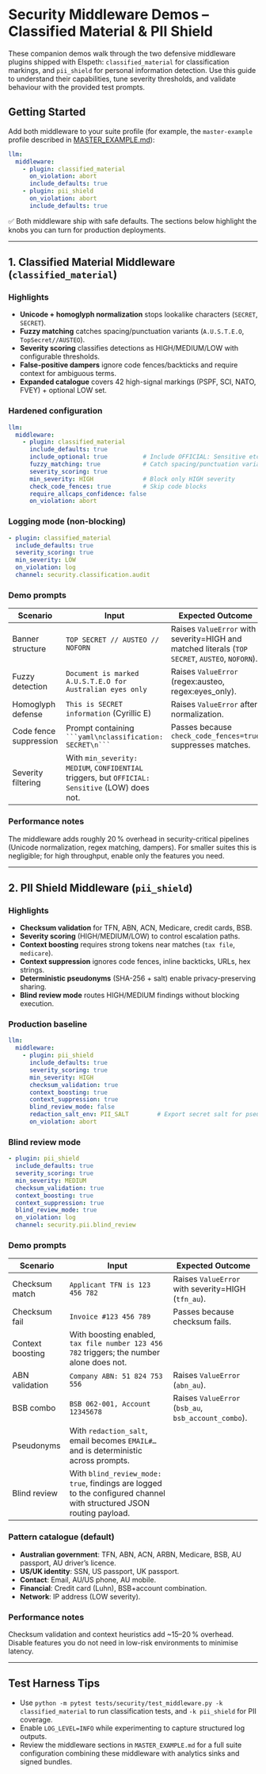 # Security Middleware Demos – Classified Material & PII Shield

These companion demos walk through the two defensive middleware plugins shipped with
Elspeth: `classified_material` for classification markings, and `pii_shield` for personal
information detection. Use this guide to understand their capabilities, tune severity
thresholds, and validate behaviour with the provided test prompts.

## Getting Started

Add both middleware to your suite profile (for example, the
`master-example` profile described in [MASTER_EXAMPLE.md](MASTER_EXAMPLE.md)):

```yaml
llm:
  middleware:
    - plugin: classified_material
      on_violation: abort
      include_defaults: true
    - plugin: pii_shield
      on_violation: abort
      include_defaults: true
```

✅ Both middleware ship with safe defaults. The sections below highlight the knobs you can
turn for production deployments.

---

## 1. Classified Material Middleware (`classified_material`)

### Highlights

- **Unicode + homoglyph normalization** stops lookalike characters (`SECRET`, `SЕCRЕT`).
- **Fuzzy matching** catches spacing/punctuation variants (`A.U.S.T.E.O`, `TopSecret//AUSTEO`).
- **Severity scoring** classifies detections as HIGH/MEDIUM/LOW with configurable thresholds.
- **False-positive dampers** ignore code fences/backticks and require context for ambiguous terms.
- **Expanded catalogue** covers 42 high-signal markings (PSPF, SCI, NATO, FVEY) + optional LOW set.

### Hardened configuration

```yaml
llm:
  middleware:
    - plugin: classified_material
      include_defaults: true
      include_optional: true          # Include OFFICIAL: Sensitive etc.
      fuzzy_matching: true            # Catch spacing/punctuation variants
      severity_scoring: true
      min_severity: HIGH              # Block only HIGH severity
      check_code_fences: true         # Skip code blocks
      require_allcaps_confidence: false
      on_violation: abort
```

### Logging mode (non-blocking)

```yaml
- plugin: classified_material
  include_defaults: true
  severity_scoring: true
  min_severity: LOW
  on_violation: log
  channel: security.classification.audit
```

### Demo prompts

| Scenario | Input | Expected Outcome |
| --- | --- | --- |
| Banner structure | `TOP SECRET // AUSTEO // NOFORN` | Raises `ValueError` with severity=HIGH and matched literals (`TOP SECRET`, `AUSTEO`, `NOFORN`). |
| Fuzzy detection | `Document is marked A.U.S.T.E.O for Australian eyes only` | Raises `ValueError` (regex:austeo, regex:eyes_only). |
| Homoglyph defense | `This is SЕCRЕT information` (Cyrillic Е) | Raises `ValueError` after normalization. |
| Code fence suppression | Prompt containing ```` ```yaml\nclassification: SECRET\n``` ```` | Passes because `check_code_fences=true` suppresses matches. |
| Severity filtering | With `min_severity: MEDIUM`, `CONFIDENTIAL` triggers, but `OFFICIAL: Sensitive` (LOW) does not. |

### Performance notes

The middleware adds roughly 20 % overhead in security-critical pipelines (Unicode
normalization, regex matching, dampers). For smaller suites this is negligible; for high
throughput, enable only the features you need.

---

## 2. PII Shield Middleware (`pii_shield`)

### Highlights

- **Checksum validation** for TFN, ABN, ACN, Medicare, credit cards, BSB.
- **Severity scoring** (HIGH/MEDIUM/LOW) to control escalation paths.
- **Context boosting** requires strong tokens near matches (`tax file`, `medicare`).
- **Context suppression** ignores code fences, inline backticks, URLs, hex strings.
- **Deterministic pseudonyms** (SHA-256 + salt) enable privacy-preserving sharing.
- **Blind review mode** routes HIGH/MEDIUM findings without blocking execution.

### Production baseline

```yaml
llm:
  middleware:
    - plugin: pii_shield
      include_defaults: true
      severity_scoring: true
      min_severity: HIGH
      checksum_validation: true
      context_boosting: true
      context_suppression: true
      blind_review_mode: false
      redaction_salt_env: PII_SALT        # Export secret salt for pseudonyms
      on_violation: abort
```

### Blind review mode

```yaml
- plugin: pii_shield
  include_defaults: true
  severity_scoring: true
  min_severity: MEDIUM
  checksum_validation: true
  context_boosting: true
  context_suppression: true
  blind_review_mode: true
  on_violation: log
  channel: security.pii.blind_review
```

### Demo prompts

| Scenario | Input | Expected Outcome |
| --- | --- | --- |
| Checksum match | `Applicant TFN is 123 456 782` | Raises `ValueError` with severity=HIGH (`tfn_au`). |
| Checksum fail | `Invoice #123 456 789` | Passes because checksum fails. |
| Context boosting | With boosting enabled, `tax file number 123 456 782` triggers; the number alone does not. |
| ABN validation | `Company ABN: 51 824 753 556` | Raises `ValueError` (`abn_au`). |
| BSB combo | `BSB 062-001, Account 12345678` | Raises `ValueError` (`bsb_au`, `bsb_account_combo`). |
| Pseudonyms | With `redaction_salt`, email becomes `EMAIL#…` and is deterministic across prompts. |
| Blind review | With `blind_review_mode: true`, findings are logged to the configured channel with structured JSON routing payload. |

### Pattern catalogue (default)

- **Australian government**: TFN, ABN, ACN, ARBN, Medicare, BSB, AU passport, AU driver’s licence.
- **US/UK identity**: SSN, US passport, UK passport.
- **Contact**: Email, AU/US phone, AU mobile.
- **Financial**: Credit card (Luhn), BSB+account combination.
- **Network**: IP address (LOW severity).

### Performance notes

Checksum validation and context heuristics add ~15–20 % overhead. Disable features you do
not need in low-risk environments to minimise latency.

---

## Test Harness Tips

- Use `python -m pytest tests/security/test_middleware.py -k classified_material` to run
  classification tests, and `-k pii_shield` for PII coverage.
- Enable `LOG_LEVEL=INFO` while experimenting to capture structured log outputs.
- Review the middleware sections in `MASTER_EXAMPLE.md` for a full suite configuration
  combining these middleware with analytics sinks and signed bundles.


